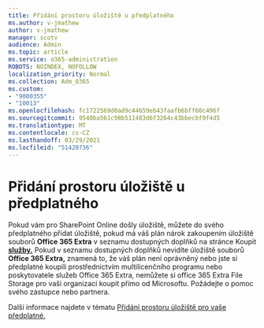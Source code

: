 ```yaml
---
title: Přidání prostoru úložiště u předplatného
ms.author: v-jmathew
author: v-jmathew
manager: scotv
audience: Admin
ms.topic: article
ms.service: o365-administration
ROBOTS: NOINDEX, NOFOLLOW
localization_priority: Normal
ms.collection: Adm_O365
ms.custom:
- "9000355"
- "10013"
ms.openlocfilehash: fc1722569d0ad9c44659eb43faafb6bff60c496f
ms.sourcegitcommit: 9540ba561c98b511483d6f3264c43bbecbf9f4d5
ms.translationtype: MT
ms.contentlocale: cs-CZ
ms.lasthandoff: 03/29/2021
ms.locfileid: "51420736"
---
```

# <a name="add-storage-space-for-your-subscription"></a>Přidání prostoru úložiště u předplatného

Pokud vám pro SharePoint Online došly úložiště, můžete do svého [](https://docs.microsoft.com/microsoft-365/commerce/add-storage-space) předplatného přidat úložiště, pokud má váš plán nárok zakoupením úložiště souborů **Office 365 Extra** v seznamu dostupných doplňků na stránce Koupit **[služby.](https://go.microsoft.com/fwlink/p/?linkid=868433)** Pokud v seznamu dostupných doplňků nevidíte úložiště souborů **Office 365 Extra,** znamená to, že váš plán není oprávněný nebo jste si předplatné koupili prostřednictvím multilicenčního programu nebo poskytovatele služeb Office 365 Extra, nemůžete si office 365 Extra File Storage pro vaši organizaci koupit přímo od Microsoftu. Požádejte o pomoc svého zástupce nebo partnera.

Další informace najdete v tématu [Přidání prostoru úložiště pro vaše předplatné.](https://docs.microsoft.com/microsoft-365/commerce/add-storage-space)
